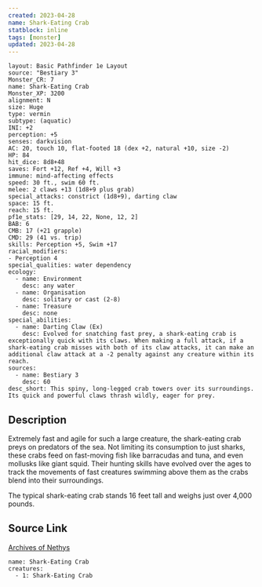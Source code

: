 ```yaml
---
created: 2023-04-28
name: Shark-Eating Crab
statblock: inline
tags: [monster]
updated: 2023-04-28
---
```

```statblock
layout: Basic Pathfinder 1e Layout
source: "Bestiary 3"
Monster_CR: 7
name: Shark-Eating Crab
Monster_XP: 3200
alignment: N
size: Huge
type: vermin
subtype: (aquatic)
INI: +2
perception: +5
senses: darkvision
AC: 20, touch 10, flat-footed 18 (dex +2, natural +10, size -2)
HP: 84
hit_dice: 8d8+48
saves: Fort +12, Ref +4, Will +3
immune: mind-affecting effects
speed: 30 ft., swim 60 ft.
melee: 2 claws +13 (1d8+9 plus grab)
special_attacks: constrict (1d8+9), darting claw
space: 15 ft.
reach: 15 ft.
pf1e_stats: [29, 14, 22, None, 12, 2]
BAB: 6
CMB: 17 (+21 grapple)
CMD: 29 (41 vs. trip)
skills: Perception +5, Swim +17
racial_modifiers:
- Perception 4
special_qualities: water dependency
ecology:
  - name: Environment
    desc: any water
  - name: Organisation
    desc: solitary or cast (2-8)
  - name: Treasure
    desc: none
special_abilities:
  - name: Darting Claw (Ex)
    desc: Evolved for snatching fast prey, a shark-eating crab is exceptionally quick with its claws. When making a full attack, if a shark-eating crab misses with both of its claw attacks, it can make an additional claw attack at a -2 penalty against any creature within its reach.
sources:
  - name: Bestiary 3
    desc: 60
desc_short: This spiny, long-legged crab towers over its surroundings. Its quick and powerful claws thrash wildly, eager for prey.
```
## Description
Extremely fast and agile for such a large creature, the shark-eating crab preys on predators of the sea. Not limiting its consumption to just sharks, these crabs feed on fast-moving fish like barracudas and tuna, and even mollusks like giant squid. Their hunting skills have evolved over the ages to track the movements of fast creatures swimming above them as the crabs blend into their surroundings.

The typical shark-eating crab stands 16 feet tall and weighs just over 4,000 pounds.
## Source Link
[Archives of Nethys](https://aonprd.com/MonsterDisplay.aspx?ItemName=Shark-Eating%20Crab)
```encounter-table
name: Shark-Eating Crab
creatures:
  - 1: Shark-Eating Crab
```
